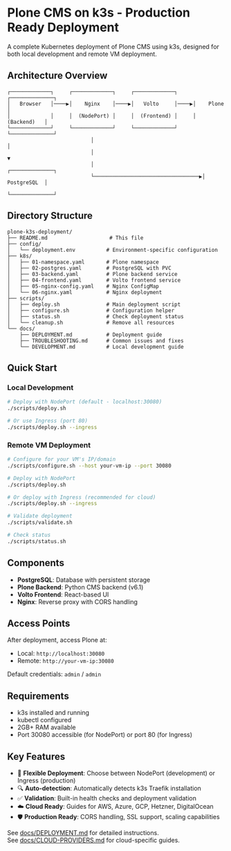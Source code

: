 # Plone CMS on k3s - Production Ready Deployment

A complete Kubernetes deployment of Plone CMS using k3s, designed for both local development and remote VM deployment.

## Architecture Overview

```
┌─────────────┐     ┌─────────────┐     ┌─────────────┐     ┌──────────────┐
│   Browser   │────▶│    Nginx    │────▶│   Volto     │────▶│    Plone     │
│             │     │  (NodePort) │     │  (Frontend) │     │  (Backend)   │
└─────────────┘     └─────────────┘     └─────────────┘     └──────────────┘
                           │                                          │
                           │                                          ▼
                           │                                   ┌──────────────┐
                           └──────────────────────────────────▶│  PostgreSQL  │
                                                              └──────────────┘
```

## Directory Structure

```
plone-k3s-deployment/
├── README.md                    # This file
├── config/
│   └── deployment.env          # Environment-specific configuration
├── k8s/
│   ├── 01-namespace.yaml       # Plone namespace
│   ├── 02-postgres.yaml        # PostgreSQL with PVC
│   ├── 03-backend.yaml         # Plone backend service
│   ├── 04-frontend.yaml        # Volto frontend service
│   ├── 05-nginx-config.yaml    # Nginx ConfigMap
│   └── 06-nginx.yaml           # Nginx deployment
├── scripts/
│   ├── deploy.sh               # Main deployment script
│   ├── configure.sh            # Configuration helper
│   ├── status.sh               # Check deployment status
│   └── cleanup.sh              # Remove all resources
└── docs/
    ├── DEPLOYMENT.md           # Deployment guide
    ├── TROUBLESHOOTING.md      # Common issues and fixes
    └── DEVELOPMENT.md          # Local development guide
```

## Quick Start

### Local Development
```bash
# Deploy with NodePort (default - localhost:30080)
./scripts/deploy.sh

# Or use Ingress (port 80)
./scripts/deploy.sh --ingress
```

### Remote VM Deployment
```bash
# Configure for your VM's IP/domain
./scripts/configure.sh --host your-vm-ip --port 30080

# Deploy with NodePort
./scripts/deploy.sh

# Or deploy with Ingress (recommended for cloud)
./scripts/deploy.sh --ingress

# Validate deployment
./scripts/validate.sh

# Check status
./scripts/status.sh
```

## Components

- **PostgreSQL**: Database with persistent storage
- **Plone Backend**: Python CMS backend (v6.1)
- **Volto Frontend**: React-based UI
- **Nginx**: Reverse proxy with CORS handling

## Access Points

After deployment, access Plone at:
- Local: `http://localhost:30080`
- Remote: `http://your-vm-ip:30080`

Default credentials: `admin` / `admin`

## Requirements

- k3s installed and running
- kubectl configured
- 2GB+ RAM available
- Port 30080 accessible (for NodePort) or port 80 (for Ingress)

## Key Features

- 🚀 **Flexible Deployment**: Choose between NodePort (development) or Ingress (production)
- 🔍 **Auto-detection**: Automatically detects k3s Traefik installation
- ✅ **Validation**: Built-in health checks and deployment validation
- ☁️ **Cloud Ready**: Guides for AWS, Azure, GCP, Hetzner, DigitalOcean
- 🛡️ **Production Ready**: CORS handling, SSL support, scaling capabilities

See [docs/DEPLOYMENT.md](docs/DEPLOYMENT.md) for detailed instructions.  
See [docs/CLOUD-PROVIDERS.md](docs/CLOUD-PROVIDERS.md) for cloud-specific guides.